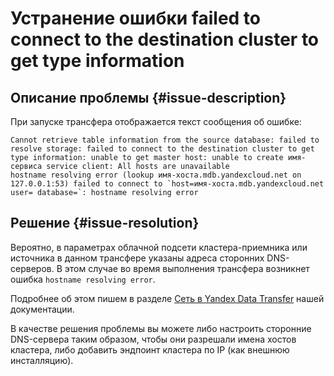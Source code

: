 # Устранение ошибки failed to connect to the destination cluster to get type information

## Описание проблемы {#issue-description}

При запуске трансфера отображается текст сообщения об ошибке: 
```
Cannot retrieve table information from the source database: failed to resolve storage: failed to connect to the destination cluster to get type information: unable to get master host: unable to create имя-сервиса service client: All hosts are unavailable
hostname resolving error (lookup имя-хоста.mdb.yandexcloud.net on 127.0.0.1:53) failed to connect to `host=имя-хоста.mdb.yandexcloud.net user= database=`: hostname resolving error
```

## Решение {#issue-resolution}

Вероятно, в параметрах облачной подсети кластера-приемника или источника в данном трансфере указаны адреса сторонних DNS-серверов. В этом случае во время выполнения трансфера возникнет ошибка `hostname resolving error`.

Подробнее об этом пишем в разделе [Сеть в Yandex Data Transfer](../../../data-transfer/concepts/network) нашей документации.

В качестве решения проблемы вы можете либо настроить сторонние DNS-сервера таким образом, чтобы они разрешали имена хостов кластера, либо добавить эндпоинт кластера по IP (как внешнюю инсталляцию).
